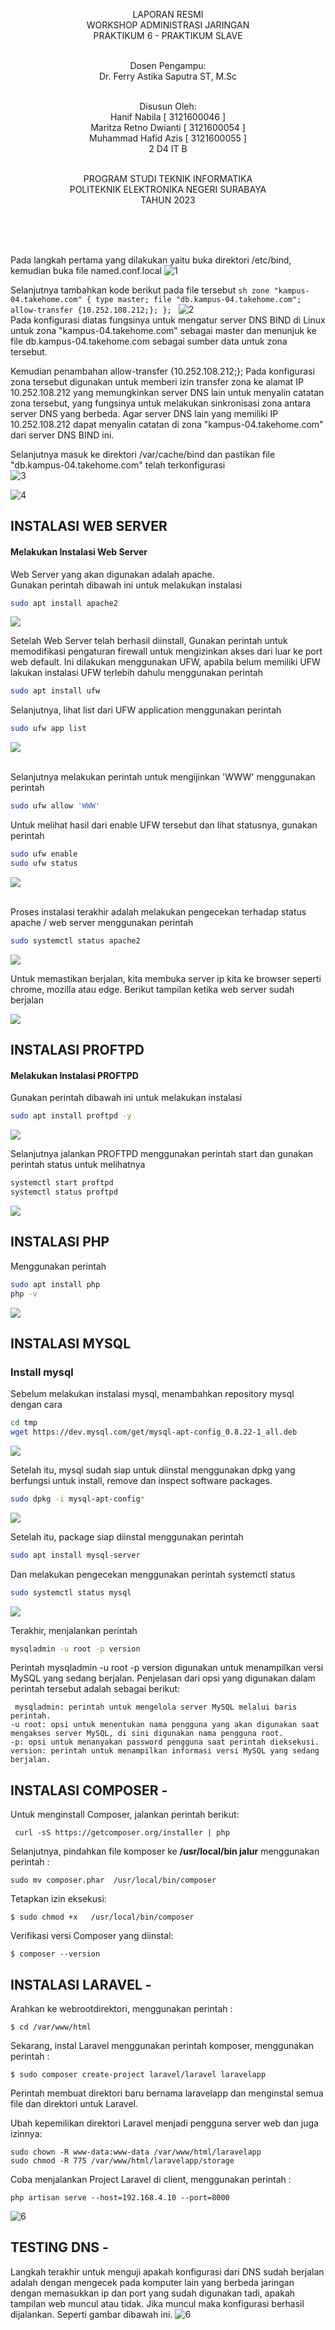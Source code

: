 <p align=center>
LAPORAN RESMI <br>
WORKSHOP ADMINISTRASI JARINGAN </br>
PRAKTIKUM 6 - PRAKTIKUM SLAVE<br><br>

<p align=center>
Dosen Pengampu:<br>
Dr. Ferry Astika Saputra ST, M.Sc<br><br>

<p align=center>
Disusun Oleh:<br>
Hanif Nabila [ 3121600046 ]<br>
Maritza Retno Dwianti [ 3121600054 ]<br>
Muhammad Hafid Azis [ 3121600055 ]<br>
2 D4 IT B<br><br>

<p align=center>
PROGRAM STUDI TEKNIK INFORMATIKA<br>
POLITEKNIK ELEKTRONIKA NEGERI SURABAYA<br>
TAHUN 2023
</p>
<br><br><br>

Pada langkah pertama yang dilakukan yaitu buka direktori /etc/bind, kemudian buka file named.conf.local
![1](img/praktikum6/1.png)

Selanjutnya tambahkan kode berikut pada file tersebut
``sh
zone "kampus-04.takehome.com" {
    type master;
    file "db.kampus-04.takehome.com";
    allow-transfer {10.252.108.212;};
};
``
![2](img/praktikum6/2.png)
<br>Pada konfigurasi diatas fungsinya untuk mengatur server DNS BIND di Linux untuk zona "kampus-04.takehome.com" sebagai master dan menunjuk ke file db.kampus-04.takehome.com sebagai sumber data untuk zona tersebut.

Kemudian penambahan allow-transfer {10.252.108.212;}; Pada konfigurasi zona tersebut digunakan untuk memberi izin transfer zona ke alamat IP 10.252.108.212 yang memungkinkan server DNS lain untuk menyalin catatan zona tersebut, yang fungsinya untuk melakukan sinkronisasi zona antara server DNS yang berbeda. Agar server DNS lain yang memiliki IP 10.252.108.212 dapat menyalin catatan di zona "kampus-04.takehome.com" dari server DNS BIND ini.

Selanjutnya masuk ke direktori /var/cache/bind dan pastikan file "db.kampus-04.takehome.com" telah terkonfigurasi
<br>
![3](img/praktikum6/3.png)
<br>

![4](img/praktikum6/4.png)
<br>
## INSTALASI WEB SERVER

#### Melakukan Instalasi Web Server
Web Server yang akan digunakan adalah apache.
<br> 
Gunakan perintah dibawah ini untuk melakukan instalasi
```bash
sudo apt install apache2
```
![](https://github.com/alvianfazlur/Administrasi-Jaringan/blob/main/Tugas8%20-%20Web%20Server%20%26%20FTP/Foto/install_webserver.jpeg)

Setelah Web Server telah berhasil diinstall, Gunakan perintah untuk memodifikasi pengaturan firewall untuk mengizinkan akses dari luar ke port web default. Ini dilakukan menggunakan UFW, apabila belum memiliki UFW lakukan instalasi UFW terlebih dahulu menggunakan perintah
```bash
sudo apt install ufw
```

Selanjutnya, lihat list dari UFW application menggunakan perintah
```bash
sudo ufw app list
```

![](https://github.com/alvianfazlur/Administrasi-Jaringan/blob/main/Tugas8%20-%20Web%20Server%20%26%20FTP/Foto/ufw_app_list.jpeg)

<br>Selanjutnya melakukan perintah untuk mengijinkan 'WWW' menggunakan perintah
```bash
sudo ufw allow 'WWW'
```

Untuk melihat hasil dari enable UFW tersebut dan lihat statusnya, gunakan perintah
```bash
sudo ufw enable
sudo ufw status
```
![](https://github.com/alvianfazlur/Administrasi-Jaringan/blob/main/Tugas8%20-%20Web%20Server%20%26%20FTP/Foto/ufw_enable.jpeg)

<br>Proses instalasi terakhir adalah melakukan pengecekan terhadap status apache / web server menggunakan perintah
```bash
sudo systemctl status apache2
```
![](https://github.com/alvianfazlur/Administrasi-Jaringan/blob/main/Tugas8%20-%20Web%20Server%20%26%20FTP/Foto/status_apache2.jpeg)

Untuk memastikan berjalan, kita membuka server ip kita ke browser seperti chrome, mozilla atau edge. Berikut tampilan ketika web server sudah berjalan

![](https://github.com/alvianfazlur/Administrasi-Jaringan/blob/main/Tugas8%20-%20Web%20Server%20%26%20FTP/Foto/web_server_loaded.jpeg)

## INSTALASI PROFTPD

#### Melakukan Instalasi PROFTPD

Gunakan perintah dibawah ini untuk melakukan instalasi
```bash
sudo apt install proftpd -y
```
![](https://github.com/alvianfazlur/Administrasi-Jaringan/blob/main/Tugas8%20-%20Web%20Server%20%26%20FTP/Foto/install_proftpd.jpeg)

Selanjutnya jalankan PROFTPD menggunakan perintah start dan gunakan perintah status untuk melihatnya
```bash
systemctl start proftpd
systemctl status proftpd
 ```
 ![](https://github.com/alvianfazlur/Administrasi-Jaringan/blob/main/Tugas8%20-%20Web%20Server%20%26%20FTP/Foto/start_proftpd.jpeg)


## INSTALASI PHP 

 Menggunakan perintah
 ```bash
 sudo apt install php
 php -v
 ```
 ![](https://github.com/alvianfazlur/Administrasi-Jaringan/blob/main/Tugas8%20-%20Web%20Server%20%26%20FTP/Foto/cek_php.jpeg)


## INSTALASI MYSQL 

### Install mysql
 
 Sebelum melakukan instalasi mysql, menambahkan repository mysql dengan cara
 ```bash
 cd tmp
 wget https://dev.mysql.com/get/mysql-apt-config_0.8.22-1_all.deb
 ```
 ![](https://github.com/alvianfazlur/Administrasi-Jaringan/blob/main/Tugas8%20-%20Web%20Server%20%26%20FTP/Foto/save_package_mysql.jpeg)
 
 Setelah itu, mysql sudah siap untuk diinstal menggunakan dpkg yang berfungsi untuk install, remove dan inspect software packages.
 
 ```bash
 sudo dpkg -i mysql-apt-config*
 ```
 ![](https://github.com/alvianfazlur/Administrasi-Jaringan/blob/main/Tugas8%20-%20Web%20Server%20%26%20FTP/Foto/dpkg_mysql.jpeg)
 
 Setelah itu, package siap diinstal menggunakan perintah
 ```bash
 sudo apt install mysql-server
 ```
 Dan melakukan pengecekan menggunakan perintah systemctl status
 ```bash
 sudo systemctl status mysql
 ```
 ![](https://github.com/alvianfazlur/Administrasi-Jaringan/blob/main/Tugas8%20-%20Web%20Server%20%26%20FTP/Foto/status_mysql.jpeg)
 
 Terakhir, menjalankan perintah 
 ```bash
 mysqladmin -u root -p version
 ```
 Perintah mysqladmin -u root -p version digunakan untuk menampilkan versi MySQL yang sedang berjalan. Penjelasan dari opsi yang digunakan dalam perintah tersebut adalah sebagai berikut:

     mysqladmin: perintah untuk mengelola server MySQL melalui baris perintah.
    -u root: opsi untuk menentukan nama pengguna yang akan digunakan saat mengakses server MySQL, di sini digunakan nama pengguna root.
    -p: opsi untuk menanyakan password pengguna saat perintah dieksekusi.
    version: perintah untuk menampilkan informasi versi MySQL yang sedang berjalan.


## INSTALASI COMPOSER -

Untuk menginstall Composer, jalankan perintah berikut:

 ```
  curl -sS https://getcomposer.org/installer | php
 ```

Selanjutnya, pindahkan file komposer ke  **/usr/local/bin jalur** menggunakan perintah : 

 ```
 sudo mv composer.phar  /usr/local/bin/composer
 ```
 
 Tetapkan izin eksekusi:

 ```
$ sudo chmod +x   /usr/local/bin/composer
 ```

Verifikasi versi Composer yang diinstal:

 ```
$ composer --version
```

## INSTALASI LARAVEL -

Arahkan ke webrootdirektori, menggunakan perintah :

 ```
$ cd /var/www/html
```

Sekarang, instal Laravel menggunakan perintah komposer, menggunakan perintah :

 ```
$ sudo composer create-project laravel/laravel laravelapp
```

Perintah membuat direktori baru bernama  laravelapp dan menginstal semua file dan direktori untuk Laravel.

Ubah kepemilikan direktori Laravel menjadi pengguna server web dan juga izinnya:

 ```
sudo chown -R www-data:www-data /var/www/html/laravelapp
sudo chmod -R 775 /var/www/html/laravelapp/storage
```

Coba menjalankan Project Laravel di client, menggunakan perintah : 

```
php artisan serve --host=192.168.4.10 --port=8000
```

![6](img/praktikum6/6.jpg)


## TESTING DNS - 
Langkah terakhir untuk menguji apakah konfigurasi dari DNS sudah berjalan adalah dengan mengecek pada komputer lain yang berbeda jaringan dengan memasukkan ip dan port yang sudah digunakan tadi, apakah tampilan web muncul atau tidak. Jika muncul maka konfigurasi berhasil dijalankan. Seperti gambar dibawah ini.
![6](img/praktikum6/5.png)
